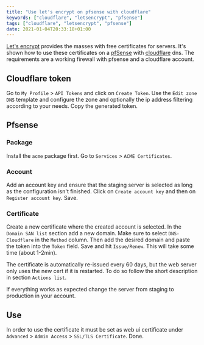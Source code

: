 ```yaml
---
title: "Use let's encrypt on pfsense with cloudflare"
keywords: ["cloudflare", "letsencrypt", "pfsense"]
tags: ["cloudflare", "letsencrypt", "pfsense"]
date: 2021-01-04T20:33:18+01:00
---
```


[Let's encrypt][0] provides the masses with free certificates for servers. It's shown how to use
these certificates on a [pfSense][1] with [cloudflare][2] dns. The requirements are a working
firewall with pfsense and a cloudflare account.

## Cloudflare token

Go to `My Profile` > `API Tokens` and click on `Create Token`. Use the `Edit zone DNS` template and
configure the zone and optionally the ip address filtering according to your needs. Copy the
generated token.

## Pfsense

### Package

Install the `acme` package first. Go to `Services` > `ACME Certificates`.

### Account

Add an account key and ensure that the staging server is selected as long as the configuration isn't
finished. Click on `Create account key` and then on `Register account key`. Save.

### Certificate

Create a new certificate where the created account is selected. In the `Domain SAN list` section add
a new domain. Make sure to select `DNS-Cloudflare` in the `Method` column. Then add the desired
domain and paste the token into the `Token`
field. Save and hit `Issue/Renew`. This will take some time (about 1-2min).

The certificate is automatically re-issued every 60 days, but the web server only uses the new cert
if it is restarted. To do so follow the short description in section `Actions list`.

If everything works as expected change the server from staging to production in your account.

## Use

In order to use the certificate it must be set as web ui certificate under `Advanced` >
`Admin Access` > `SSL/TLS Certificate`. Done.

[0]: https://letsencrypt.org

[1]: https://www.pfsense.org

[2]: https://www.cloudflare.com
